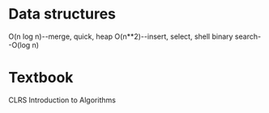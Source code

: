 # Data structures

O(n log n)--merge, quick, heap
O(n**2)--insert, select, shell
binary search--O(log n)

# Textbook

CLRS Introduction to Algorithms
